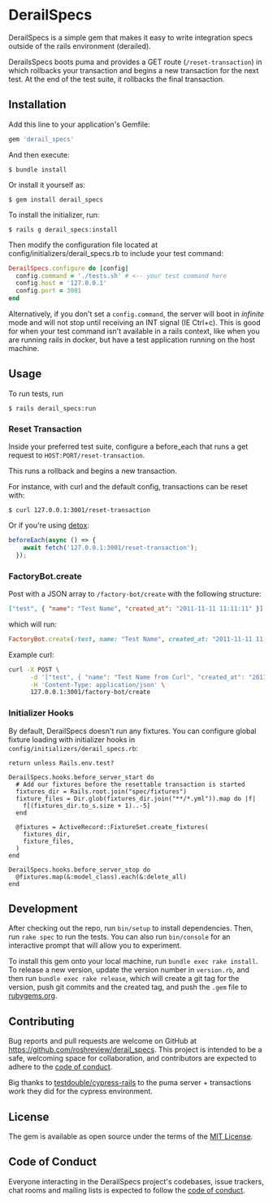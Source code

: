 # DerailSpecs

DerailSpecs is a simple gem that makes it easy to write integration specs outside
of the rails environment (derailed).

DerailsSpecs boots puma and provides a GET route (`/reset-transaction`) in which
rollbacks your transaction and begins a new transaction for the next test.
At the end of the test suite, it rollbacks the final transaction.

## Installation

Add this line to your application's Gemfile:

```ruby
gem 'derail_specs'
```

And then execute:

    $ bundle install

Or install it yourself as:

    $ gem install derail_specs

To install the initializer, run:

    $ rails g derail_specs:install

Then modify the configuration file located at config/initializers/derail_specs.rb
to include your test command:

```ruby
DerailSpecs.configure do |config|
  config.command = './tests.sh' # <-- your test command here
  config.host = '127.0.0.1'
  config.port = 3001
end
```

Alternatively, if you don't set a `config.command`, the server will boot in
*infinite* mode and will not stop until receiving an INT signal (IE Ctrl+c).
This is good for when your test command isn't available in a rails context,
like when you are running rails in docker, but have a test application running
on the host machine.

## Usage

To run tests, run

    $ rails derail_specs:run

### Reset Transaction

Inside your preferred test suite, configure a before_each that runs a get request
to `HOST:PORT/reset-transaction`.

This runs a rollback and begins a new transaction.

For instance, with curl and the default config, transactions can be reset with:

    $ curl 127.0.0.1:3001/reset-transaction

Or if you're using [detox](https://github.com/wix/Detox):

```javascript
beforeEach(async () => {
    await fetch('127.0.0.1:3001/reset-transaction');
  });
```

### FactoryBot.create

Post with a JSON array to `/factory-bot/create` with the following structure:

```JSON
["test", { "name": "Test Name", "created_at": "2011-11-11 11:11:11" }]
````

which will run:

```ruby
FactoryBot.create(:test, name: "Test Name", created_at: "2011-11-11 11:11:11")
```

Example curl:

```bash
curl -X POST \
      -d '["test", { "name": "Test Name from Curl", "created_at": "2011-11-11 11:11:11" }]' \
      -H 'Content-Type: application/json' \
      127.0.0.1:3001/factory-bot/create
```

### Initializer Hooks

By default, DerailSpecs doesn't run any fixtures. You can configure global fixture
loading with initializer hooks in `config/initializers/derail_specs.rb`:

```
return unless Rails.env.test?

DerailSpecs.hooks.before_server_start do
  # Add our fixtures before the resettable transaction is started
  fixtures_dir = Rails.root.join("spec/fixtures")
  fixture_files = Dir.glob(fixtures_dir.join("**/*.yml")).map do |f|
    f[(fixtures_dir.to_s.size + 1)..-5]
  end

  @fixtures = ActiveRecord::FixtureSet.create_fixtures(
    fixtures_dir,
    fixture_files,
  )
end

DerailSpecs.hooks.before_server_stop do
  @fixtures.map(&:model_class).each(&:delete_all)
end
```


## Development

After checking out the repo, run `bin/setup` to install dependencies. Then, run `rake spec` to run the tests. You can also run `bin/console` for an interactive prompt that will allow you to experiment.

To install this gem onto your local machine, run `bundle exec rake install`. To release a new version, update the version number in `version.rb`, and then run `bundle exec rake release`, which will create a git tag for the version, push git commits and the created tag, and push the `.gem` file to [rubygems.org](https://rubygems.org).

## Contributing

Bug reports and pull requests are welcome on GitHub at https://github.com/roshreview/derail_specs. This project is intended to be a safe, welcoming space for collaboration, and contributors are expected to adhere to the [code of conduct](https://github.com/roshreview/derail_specs/blob/master/CODE_OF_CONDUCT.md).

Big thanks to [testdouble/cypress-rails](https://github.com/testdouble/cypress-rails)
to the puma server + transactions work they did for the cypress environment.

## License

The gem is available as open source under the terms of the [MIT License](https://opensource.org/licenses/MIT).

## Code of Conduct

Everyone interacting in the DerailSpecs project's codebases, issue trackers, chat rooms and mailing lists is expected to follow the [code of conduct](https://github.com/roshreview/derail_specs/blob/master/CODE_OF_CONDUCT.md).
